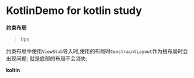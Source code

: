 # KotlinDemo for kotlin study

**约束布局**

>tips

约束布局中使用`ViewStub`导入时,使用的布局时`ConstraintLayout`作为根布局时会出现问题;
就是底部的布局不会消失;

**koltin**
